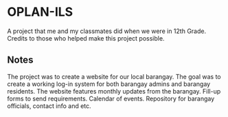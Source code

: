 # OPLAN-ILS
A project that me and my classmates did when we were in 12th Grade. Credits to those who helped make this project possible.

## Notes
The project was to create a website for our local barangay. The goal was to create a working log-in system for both barangay admins and barangay residents. 
The website features monthly updates from the barangay. Fill-up forms to send requirements. Calendar of events. Repository for barangay officials, contact info and etc.
